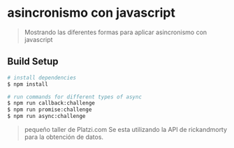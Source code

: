 # asincronismo con javascript

> Mostrando las diferentes formas para aplicar
> asincronismo con javascript

## Build Setup

```bash
# install dependencies
$ npm install

# run commands for different types of async
$ npm run callback:challenge
$ npm run promise:challenge
$ npm run async:challenge

```

> pequeño taller de Platzi.com
> Se esta utilizando la API de rickandmorty para la obtención de datos.
